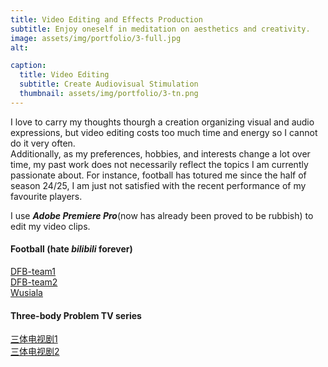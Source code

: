 ```yaml
---
title: Video Editing and Effects Production
subtitle: Enjoy oneself in meditation on aesthetics and creativity.
image: assets/img/portfolio/3-full.jpg
alt: 

caption:
  title: Video Editing
  subtitle: Create Audiovisual Stimulation
  thumbnail: assets/img/portfolio/3-tn.png
---
```

I love to carry my thoughts thourgh a creation organizing visual and audio expressions, but video editing costs too much time and energy so I cannot do it very often.  
Additionally, as my preferences, hobbies, and interests change a lot over time, my past work does not necessarily reflect the topics I am currently passionate about. For instance, football has totured me since the half of season 24/25, I am just not satisfied with the recent performance of my favourite players.

I use ***Adobe Premiere Pro***(now has already been proved to be rubbish) to edit my video clips.  
  
#### Football (hate *bilibili* forever)
[DFB-team1](https://www.alipan.com/s/ALnWAa3RAq4)  
[DFB-team2](https://www.bilibili.com/video/BV1H8aSeEEfi/?share_source=copy_web&vd_source=aee61843d7b2abba2627ec3283880b83)  
[Wusiala](https://www.bilibili.com/video/BV1JJ4MejEo2/?share_source=copy_web&vd_source=aee61843d7b2abba2627ec3283880b83)  
  
#### Three-body Problem TV series
[三体电视剧1](https://www.bilibili.com/video/BV1bj411T7Nm/?share_source=copy_web&vd_source=aee61843d7b2abba2627ec3283880b83)  
[三体电视剧2](https://www.bilibili.com/video/BV15841137Nc/?share_source=copy_web&vd_source=aee61843d7b2abba2627ec3283880b83)  
  
